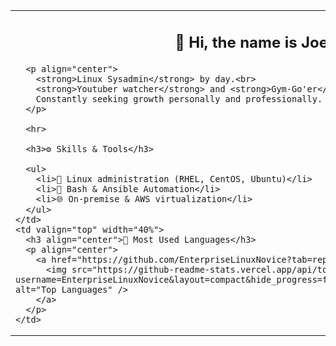 <!-- Intro & Languages Side by Side -->
<table>
  <tr>
    <td valign="top" width="60%">
      <h2 align="center">👋 Hi, the name is Joey</h2>

      <p align="center">
        <strong>Linux Sysadmin</strong> by day.<br>
        <strong>Youtuber watcher</strong> and <strong>Gym-Go'er</strong> by night.<br><br>
        Constantly seeking growth personally and professionally.
      </p>

      <hr>

      <h3>⚙️ Skills & Tools</h3>

      <ul>
        <li>🐧 Linux administration (RHEL, CentOS, Ubuntu)</li>
        <li>📜 Bash & Ansible Automation</li>
        <li>🌐 On-premise & AWS virtualization</li>
      </ul>
    </td>
    <td valign="top" width="40%">
      <h3 align="center">🧠 Most Used Languages</h3>
      <p align="center">
        <a href="https://github.com/EnterpriseLinuxNovice?tab=repositories">
          <img src="https://github-readme-stats.vercel.app/api/top-langs/?username=EnterpriseLinuxNovice&layout=compact&hide_progress=false&langs_count=8&theme=radical" alt="Top Languages" />
        </a>
      </p>
    </td>
  </tr>
</table>
